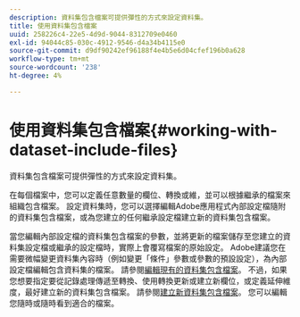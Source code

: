 ```yaml
---
description: 資料集包含檔案可提供彈性的方式來設定資料集。
title: 使用資料集包含檔案
uuid: 258226c4-22e5-4d9d-9044-8312709e0460
exl-id: 94044c85-030c-4912-9546-d4a34b4115e0
source-git-commit: d9df90242ef96188f4e4b5e6d04cfef196b0a628
workflow-type: tm+mt
source-wordcount: '238'
ht-degree: 4%

---
```


# 使用資料集包含檔案{#working-with-dataset-include-files}

資料集包含檔案可提供彈性的方式來設定資料集。

在每個檔案中，您可以定義任意數量的欄位、轉換或維，並可以根據繼承的檔案來組織包含檔案。 設定資料集時，您可以選擇編輯Adobe應用程式內部設定檔隨附的資料集包含檔案，或為您建立的任何繼承設定檔建立新的資料集包含檔案。

當您編輯內部設定檔的資料集包含檔案的參數，並將更新的檔案儲存至您建立的資料集設定檔或繼承的設定檔時，實際上會覆寫檔案的原始設定。 Adobe建議您在需要微幅變更資料集內容時（例如變更「條件」參數或參數的預設設定），為內部設定檔編輯包含資料集的檔案。 請參閱[編輯現有的資料集包含檔案](../../../../home/c-dataset-const-proc/c-dataset-inc-files/c-work-dataset-inc-files/t-edit-ex-dataset-inc-files.md#task-456c04e38ebc425fb35677a6bb6aa077)。 不過，如果您想要指定要從記錄處理傳遞至轉換、使用轉換更新或建立新欄位，或定義延伸維度，最好建立新的資料集包含檔案。 請參閱[建立新資料集包含檔案](../../../../home/c-dataset-const-proc/c-dataset-inc-files/c-work-dataset-inc-files/t-create-new-dataset-inc-files.md#task-b29f30605c374a6ca747ac843337b06e)。 您可以編輯您隨時或隨時看到適合的檔案。
